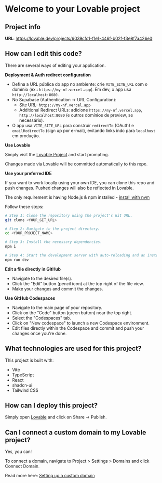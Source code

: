 # Welcome to your Lovable project

## Project info

**URL**: https://lovable.dev/projects/6039cfc1-f1e1-446f-b02f-f3e8f7a426e0

## How can I edit this code?

There are several ways of editing your application.

**Deployment & Auth redirect configuration**

- Defina a URL pública do app no ambiente: crie `VITE_SITE_URL` com o domínio (ex.: `https://my-nf.vercel.app`). Em dev, o app usa `http://localhost:8080`.
- No Supabase (Authentication → URL Configuration):
  - Site URL: `https://my-nf.vercel.app`
  - Additional Redirect URLs: adicione `https://my-nf.vercel.app`, `http://localhost:8080` (e outros domínios de preview, se necessário).
- O app usa `VITE_SITE_URL` para construir `redirectTo` (OAuth) e `emailRedirectTo` (sign up por e-mail), evitando links indo para `localhost` em produção.

**Use Lovable**

Simply visit the [Lovable Project](https://lovable.dev/projects/6039cfc1-f1e1-446f-b02f-f3e8f7a426e0) and start prompting.

Changes made via Lovable will be committed automatically to this repo.

**Use your preferred IDE**

If you want to work locally using your own IDE, you can clone this repo and push changes. Pushed changes will also be reflected in Lovable.

The only requirement is having Node.js & npm installed - [install with nvm](https://github.com/nvm-sh/nvm#installing-and-updating)

Follow these steps:

```sh
# Step 1: Clone the repository using the project's Git URL.
git clone <YOUR_GIT_URL>

# Step 2: Navigate to the project directory.
cd <YOUR_PROJECT_NAME>

# Step 3: Install the necessary dependencies.
npm i

# Step 4: Start the development server with auto-reloading and an instant preview.
npm run dev
```

**Edit a file directly in GitHub**

- Navigate to the desired file(s).
- Click the "Edit" button (pencil icon) at the top right of the file view.
- Make your changes and commit the changes.

**Use GitHub Codespaces**

- Navigate to the main page of your repository.
- Click on the "Code" button (green button) near the top right.
- Select the "Codespaces" tab.
- Click on "New codespace" to launch a new Codespace environment.
- Edit files directly within the Codespace and commit and push your changes once you're done.

## What technologies are used for this project?

This project is built with:

- Vite
- TypeScript
- React
- shadcn-ui
- Tailwind CSS

## How can I deploy this project?

Simply open [Lovable](https://lovable.dev/projects/6039cfc1-f1e1-446f-b02f-f3e8f7a426e0) and click on Share -> Publish.

## Can I connect a custom domain to my Lovable project?

Yes, you can!

To connect a domain, navigate to Project > Settings > Domains and click Connect Domain.

Read more here: [Setting up a custom domain](https://docs.lovable.dev/features/custom-domain#custom-domain)
